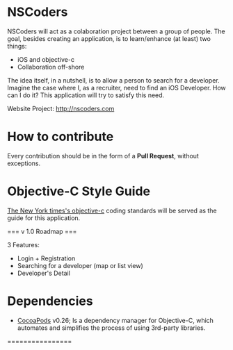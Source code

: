NSCoders
========

NSCoders will act as a colaboration project between a group of people. The goal, besides creating an application, is to learn/enhance (at least) two things:

* iOS and objective-c
* Collaboration off-shore

The idea itself, in a nutshell, is to allow a person to search for a developer. Imagine the case where I, as a recruiter, need to find an iOS Developer. How can I do it? This application will try to satisfy this need. 

Website Project:
http://nscoders.com


How to contribute
============

Every contribution should be in the form of a **Pull Request**, without exceptions.  


Objective-C Style Guide
========

[The New York times's objective-c](https://github.com/NYTimes/objective-c-style-guide) coding standards will be served as the guide for this application.

=== v 1.0 Roadmap === 

3 Features: 

- Login + Registration
- Searching for a developer (map or list view)
- Developer's Detail


Dependencies
========

- [CocoaPods](http://cocoapods.org) v0.26; Is a dependency manager for Objective-C, which automates and simplifies the process of using 3rd-party libraries.


================ 
